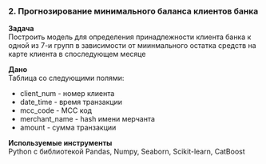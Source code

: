 ### 2. Прогнозирование минимального баланса клиентов банка
**Задача**<br>
Построить модель для определения принадлежности клиента банка к одной из 7-и групп в зависимости от миинмального остатка средств на карте клиента в споследующем месяце

**Дано**<br>
Таблица со следующими полями:<br>
- client_num - номер клиента
- date_time - время транзакции
- mcc_code - МСС код
- merchant_name - hash имени мерчанта
- amount - сумма транзакции

**Используемые инструменты**<br>
Python с библиотекой Pandas, Numpy, Seaborn, Scikit-learn, CatBoost
